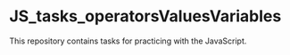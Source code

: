 # JS_tasks_operatorsValuesVariables
 This repository contains tasks for practicing with the JavaScript.
